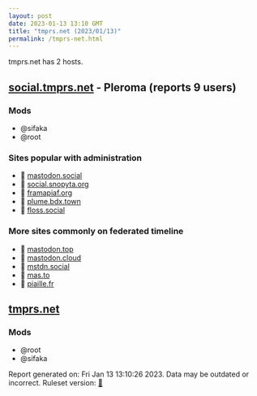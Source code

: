 ```yaml
---
layout: post
date: 2023-01-13 13:10 GMT
title: "tmprs.net (2023/01/13)"
permalink: /tmprs-net.html
---
```


tmprs.net has 2 hosts.

## [social.tmprs.net](https://social.tmprs.net) - Pleroma (reports 9 users)

### Mods
 * @sifaka
 * @root

### Sites popular with administration

* 🐘 [mastodon.social](/mastodon-social.html)
* 🐘 [social.snopyta.org](/social-snopyta-org.html)
* 🐘 [framapiaf.org](/framapiaf-org.html)
* 🐘 [plume.bdx.town](/plume-bdx-town.html)
* 🐘 [floss.social](/floss-social.html)

### More sites commonly on federated timeline

* 🐘 [mastodon.top](/mastodon-top.html)
* 🐘 [mastodon.cloud](/mastodon-cloud.html)
* 🐘 [mstdn.social](/mstdn-social.html)
* 🐘 [mas.to](/mas-to.html)
* 🐘 [piaille.fr](/piaille-fr.html)

## [tmprs.net](https://tmprs.net)

### Mods
 * @root
 * @sifaka

Report generated on: Fri Jan 13 13:10:26 2023. Data may be outdated or incorrect.
Ruleset version: [🧁](/version-cupcake)
